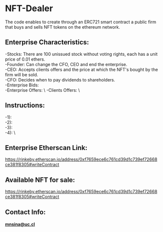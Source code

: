 # NFT-Dealer
The code enables to create through an ERC721 smart contract a public firm that buys and sells NFT tokens on the ethereum network.

## Enterprise Characteristics:

-Stocks: There are 100 unissued stock without voting rights, each has a unit price of 0.01 ethers. \
-Founder: Can change the CFO, CEO and end the enterprise. \
-CEO: Accepts clients offers and the price at which the NFT's bought by the firm will be sold. \
-CFO: Decides when to pay dividends to shareholders. \
-Enterprise Bids: \
-Enterprise Offers: \ 
-Clients Offers: \

## Instructions:

-1):  \
-2):  \
-3):  \
-4): \

## Enterprise Etherscan Link:
https://rinkeby.etherscan.io/address/0xf7659ece6c761cd39d1c739ef72668ce381f8305#writeContract

## Available NFT for sale:
https://rinkeby.etherscan.io/address/0xf7659ece6c761cd39d1c739ef72668ce381f8305#writeContract

## Contact Info:
#### mnsina@uc.cl
